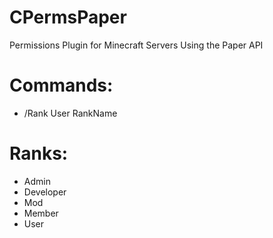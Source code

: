 # CPermsPaper
Permissions Plugin for Minecraft Servers Using the Paper API

# Commands: 
- /Rank User RankName

# Ranks:
- Admin
- Developer
- Mod 
- Member 
- User
